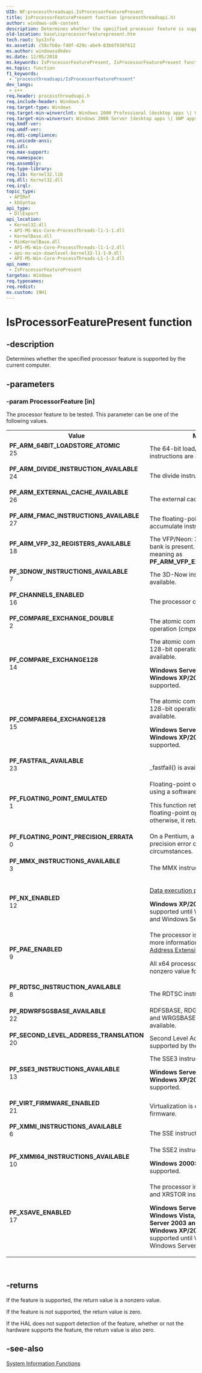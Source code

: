 ```yaml
---
UID: NF:processthreadsapi.IsProcessorFeaturePresent
title: IsProcessorFeaturePresent function (processthreadsapi.h)
author: windows-sdk-content
description: Determines whether the specified processor feature is supported by the current computer.
old-location: base\isprocessorfeaturepresent.htm
tech.root: SysInfo
ms.assetid: c58cfb0a-f40f-429c-abe9-83b6f038f612
ms.author: windowssdkdev
ms.date: 12/05/2018
ms.keywords: IsProcessorFeaturePresent, IsProcessorFeaturePresent function, PF_3DNOW_INSTRUCTIONS_AVAILABLE, PF_ARM_64BIT_LOADSTORE_ATOMIC, PF_ARM_DIVIDE_INSTRUCTION_AVAILABLE, PF_ARM_EXTERNAL_CACHE_AVAILABLE, PF_ARM_FMAC_INSTRUCTIONS_AVAILABLE, PF_ARM_VFP_32_REGISTERS_AVAILABLE, PF_CHANNELS_ENABLED, PF_COMPARE64_EXCHANGE128, PF_COMPARE_EXCHANGE128, PF_COMPARE_EXCHANGE_DOUBLE, PF_FASTFAIL_AVAILABLE, PF_FLOATING_POINT_EMULATED, PF_FLOATING_POINT_PRECISION_ERRATA, PF_MMX_INSTRUCTIONS_AVAILABLE, PF_NX_ENABLED, PF_PAE_ENABLED, PF_RDTSC_INSTRUCTION_AVAILABLE, PF_RDWRFSGSBASE_AVAILABLE, PF_SECOND_LEVEL_ADDRESS_TRANSLATION, PF_SSE3_INSTRUCTIONS_AVAILABLE, PF_VIRT_FIRMWARE_ENABLED, PF_XMMI64_INSTRUCTIONS_AVAILABLE, PF_XMMI_INSTRUCTIONS_AVAILABLE, PF_XSAVE_ENABLED, _win32_isprocessorfeaturepresent, base.isprocessorfeaturepresent, processthreadsapi/IsProcessorFeaturePresent
ms.topic: function
f1_keywords: 
 - "processthreadsapi/IsProcessorFeaturePresent"
dev_langs:
 - c++
req.header: processthreadsapi.h
req.include-header: Windows.h
req.target-type: Windows
req.target-min-winverclnt: Windows 2000 Professional [desktop apps \| UWP apps]
req.target-min-winversvr: Windows 2000 Server [desktop apps \| UWP apps]
req.kmdf-ver: 
req.umdf-ver: 
req.ddi-compliance: 
req.unicode-ansi: 
req.idl: 
req.max-support: 
req.namespace: 
req.assembly: 
req.type-library: 
req.lib: Kernel32.lib
req.dll: Kernel32.dll
req.irql: 
topic_type:
 - APIRef
 - kbSyntax
api_type:
 - DllExport
api_location:
 - Kernel32.dll
 - API-MS-Win-Core-ProcessThreads-l1-1-1.dll
 - KernelBase.dll
 - MinKernelBase.dll
 - API-MS-Win-Core-ProcessThreads-l1-1-2.dll
 - api-ms-win-downlevel-kernel32-l1-1-0.dll
 - API-MS-Win-Core-ProcessThreads-L1-1-3.dll
api_name:
 - IsProcessorFeaturePresent
targetos: Windows
req.typenames: 
req.redist: 
ms.custom: 19H1
---
```


# IsProcessorFeaturePresent function


## -description


Determines whether the specified processor feature is supported by the current computer.


## -parameters




### -param ProcessorFeature [in]

The processor feature to be tested. This parameter can be one of the following values. 



<table>
<tr>
<th>Value</th>
<th>Meaning</th>
</tr>
<tr>
<td width="40%"><a id="PF_ARM_64BIT_LOADSTORE_ATOMIC"></a><a id="pf_arm_64bit_loadstore_atomic"></a><dl>
<dt><b>PF_ARM_64BIT_LOADSTORE_ATOMIC</b></dt>
<dt>25</dt>
</dl>
</td>
<td width="60%">
The 64-bit load/store atomic instructions are available.

</td>
</tr>
<tr>
<td width="40%"><a id="PF_ARM_DIVIDE_INSTRUCTION_AVAILABLE"></a><a id="pf_arm_divide_instruction_available"></a><dl>
<dt><b>PF_ARM_DIVIDE_INSTRUCTION_AVAILABLE</b></dt>
<dt>24</dt>
</dl>
</td>
<td width="60%">
The divide instructions are available.

</td>
</tr>
<tr>
<td width="40%"><a id="PF_ARM_EXTERNAL_CACHE_AVAILABLE"></a><a id="pf_arm_external_cache_available"></a><dl>
<dt><b>PF_ARM_EXTERNAL_CACHE_AVAILABLE</b></dt>
<dt>26</dt>
</dl>
</td>
<td width="60%">
The external cache is available.

</td>
</tr>
<tr>
<td width="40%"><a id="PF_ARM_FMAC_INSTRUCTIONS_AVAILABLE"></a><a id="pf_arm_fmac_instructions_available"></a><dl>
<dt><b>PF_ARM_FMAC_INSTRUCTIONS_AVAILABLE</b></dt>
<dt>27</dt>
</dl>
</td>
<td width="60%">
The floating-point multiply-accumulate instruction is available.

</td>
</tr>
<tr>
<td width="40%"><a id="PF_ARM_VFP_32_REGISTERS_AVAILABLE"></a><a id="pf_arm_vfp_32_registers_available"></a><dl>
<dt><b>PF_ARM_VFP_32_REGISTERS_AVAILABLE</b></dt>
<dt>18</dt>
</dl>
</td>
<td width="60%">
The VFP/Neon: 32 x 64bit register bank is present. This flag has the same meaning as <b>PF_ARM_VFP_EXTENDED_REGISTERS</b>.

</td>
</tr>
<tr>
<td width="40%"><a id="PF_3DNOW_INSTRUCTIONS_AVAILABLE"></a><a id="pf_3dnow_instructions_available"></a><dl>
<dt><b>PF_3DNOW_INSTRUCTIONS_AVAILABLE</b></dt>
<dt>7</dt>
</dl>
</td>
<td width="60%">
The 3D-Now instruction set is available.

</td>
</tr>
<tr>
<td width="40%"><a id="PF_CHANNELS_ENABLED"></a><a id="pf_channels_enabled"></a><dl>
<dt><b>PF_CHANNELS_ENABLED</b></dt>
<dt>16</dt>
</dl>
</td>
<td width="60%">
The processor channels are enabled.

</td>
</tr>
<tr>
<td width="40%"><a id="PF_COMPARE_EXCHANGE_DOUBLE"></a><a id="pf_compare_exchange_double"></a><dl>
<dt><b>PF_COMPARE_EXCHANGE_DOUBLE</b></dt>
<dt>2</dt>
</dl>
</td>
<td width="60%">
The atomic compare and exchange operation (cmpxchg) is available.

</td>
</tr>
<tr>
<td width="40%"><a id="PF_COMPARE_EXCHANGE128"></a><a id="pf_compare_exchange128"></a><dl>
<dt><b>PF_COMPARE_EXCHANGE128</b></dt>
<dt>14</dt>
</dl>
</td>
<td width="60%">
The  atomic compare and exchange 128-bit operation (cmpxchg16b) is available.

<b>Windows Server 2003 and Windows XP/2000:  </b>This feature is not supported.

</td>
</tr>
<tr>
<td width="40%"><a id="PF_COMPARE64_EXCHANGE128"></a><a id="pf_compare64_exchange128"></a><dl>
<dt><b>PF_COMPARE64_EXCHANGE128</b></dt>
<dt>15</dt>
</dl>
</td>
<td width="60%">
The atomic compare 64 and exchange 128-bit operation (cmp8xchg16) is available.

<b>Windows Server 2003 and Windows XP/2000:  </b>This feature is not supported.

</td>
</tr>
<tr>
<td width="40%"><a id="PF_FASTFAIL_AVAILABLE"></a><a id="pf_fastfail_available"></a><dl>
<dt><b>PF_FASTFAIL_AVAILABLE</b></dt>
<dt>23</dt>
</dl>
</td>
<td width="60%">
_fastfail() is available.
 

</td>
</tr>
<tr>
<td width="40%"><a id="PF_FLOATING_POINT_EMULATED"></a><a id="pf_floating_point_emulated"></a><dl>
<dt><b>PF_FLOATING_POINT_EMULATED</b></dt>
<dt>1</dt>
</dl>
</td>
<td width="60%">
Floating-point operations are emulated using a software emulator.

This function returns a nonzero value if floating-point operations are emulated; otherwise, it returns zero.

</td>
</tr>
<tr>
<td width="40%"><a id="PF_FLOATING_POINT_PRECISION_ERRATA"></a><a id="pf_floating_point_precision_errata"></a><dl>
<dt><b>PF_FLOATING_POINT_PRECISION_ERRATA</b></dt>
<dt>0</dt>
</dl>
</td>
<td width="60%">
On a Pentium, a floating-point precision error can occur in rare circumstances.

</td>
</tr>
<tr>
<td width="40%"><a id="PF_MMX_INSTRUCTIONS_AVAILABLE"></a><a id="pf_mmx_instructions_available"></a><dl>
<dt><b>PF_MMX_INSTRUCTIONS_AVAILABLE</b></dt>
<dt>3</dt>
</dl>
</td>
<td width="60%">
The MMX instruction set is available.

</td>
</tr>
<tr>
<td width="40%"><a id="PF_NX_ENABLED"></a><a id="pf_nx_enabled"></a><dl>
<dt><b>PF_NX_ENABLED</b></dt>
<dt>12</dt>
</dl>
</td>
<td width="60%">

<a href="https://docs.microsoft.com/windows/desktop/Memory/data-execution-prevention">Data execution prevention</a> is enabled.

<b>Windows XP/2000:  </b>This feature is not supported until Windows XP with SP2 and Windows Server 2003 with SP1.

</td>
</tr>
<tr>
<td width="40%"><a id="PF_PAE_ENABLED"></a><a id="pf_pae_enabled"></a><dl>
<dt><b>PF_PAE_ENABLED</b></dt>
<dt>9</dt>
</dl>
</td>
<td width="60%">
The processor is PAE-enabled. For more information, see 
<a href="https://docs.microsoft.com/windows/desktop/Memory/physical-address-extension">Physical Address Extension</a>.

All x64 processors always return a nonzero value for this feature.

</td>
</tr>
<tr>
<td width="40%"><a id="PF_RDTSC_INSTRUCTION_AVAILABLE"></a><a id="pf_rdtsc_instruction_available"></a><dl>
<dt><b>PF_RDTSC_INSTRUCTION_AVAILABLE</b></dt>
<dt>8</dt>
</dl>
</td>
<td width="60%">
The RDTSC instruction is available.

</td>
</tr>
<tr>
<td width="40%"><a id="PF_RDWRFSGSBASE_AVAILABLE"></a><a id="pf_rdwrfsgsbase_available"></a><dl>
<dt><b>PF_RDWRFSGSBASE_AVAILABLE</b></dt>
<dt>22</dt>
</dl>
</td>
<td width="60%">
RDFSBASE, RDGSBASE, WRFSBASE, and WRGSBASE instructions are available.

</td>
</tr>
<tr>
<td width="40%"><a id="PF_SECOND_LEVEL_ADDRESS_TRANSLATION"></a><a id="pf_second_level_address_translation"></a><dl>
<dt><b>PF_SECOND_LEVEL_ADDRESS_TRANSLATION</b></dt>
<dt>20</dt>
</dl>
</td>
<td width="60%">
Second Level Address Translation is supported by the hardware.

</td>
</tr>
<tr>
<td width="40%"><a id="PF_SSE3_INSTRUCTIONS_AVAILABLE"></a><a id="pf_sse3_instructions_available"></a><dl>
<dt><b>PF_SSE3_INSTRUCTIONS_AVAILABLE</b></dt>
<dt>13</dt>
</dl>
</td>
<td width="60%">
The SSE3 instruction set is available.

<b>Windows Server 2003 and Windows XP/2000:  </b>This feature is not supported.

</td>
</tr>
<tr>
<td width="40%"><a id="PF_VIRT_FIRMWARE_ENABLED"></a><a id="pf_virt_firmware_enabled"></a><dl>
<dt><b>PF_VIRT_FIRMWARE_ENABLED</b></dt>
<dt>21</dt>
</dl>
</td>
<td width="60%">
Virtualization is enabled in the firmware. 

</td>
</tr>
<tr>
<td width="40%"><a id="PF_XMMI_INSTRUCTIONS_AVAILABLE"></a><a id="pf_xmmi_instructions_available"></a><dl>
<dt><b>PF_XMMI_INSTRUCTIONS_AVAILABLE</b></dt>
<dt>6</dt>
</dl>
</td>
<td width="60%">
The SSE instruction set is available.

</td>
</tr>
<tr>
<td width="40%"><a id="PF_XMMI64_INSTRUCTIONS_AVAILABLE"></a><a id="pf_xmmi64_instructions_available"></a><dl>
<dt><b>PF_XMMI64_INSTRUCTIONS_AVAILABLE</b></dt>
<dt>10</dt>
</dl>
</td>
<td width="60%">
The SSE2 instruction set is available.

<b>Windows 2000:  </b>This feature is not supported.

</td>
</tr>
<tr>
<td width="40%"><a id="PF_XSAVE_ENABLED"></a><a id="pf_xsave_enabled"></a><dl>
<dt><b>PF_XSAVE_ENABLED</b></dt>
<dt>17</dt>
</dl>
</td>
<td width="60%">
The processor implements the XSAVE and XRSTOR instructions.

<b>Windows Server 2008, Windows Vista, Windows Server 2003 and Windows XP/2000:  </b>This feature is not supported until Windows 7 and Windows Server 2008 R2.

</td>
</tr>
</table>
 


## -returns



If the feature is supported, the return value is a nonzero value.

If the feature is not supported, the return value is zero.

If the HAL does not support detection of the feature, whether or not the hardware supports the feature, the return value is also zero. 




## -see-also




<a href="https://docs.microsoft.com/windows/desktop/SysInfo/system-information-functions">System Information Functions</a>
 

 

